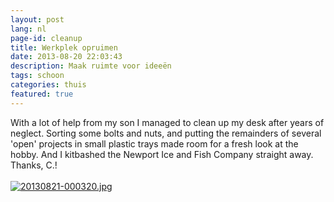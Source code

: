 ```yaml
---
layout: post
lang: nl
page-id: cleanup
title: Werkplek opruimen
date: 2013-08-20 22:03:43
description: Maak ruimte voor ideeën
tags: schoon
categories: thuis
featured: true
---
```


With a lot of help from my son I managed to clean up my desk after years of neglect. Sorting some bolts and nuts, and putting the remainders of several 'open' projects in small plastic trays made room for a fresh look at the hobby.
And I kitbashed the Newport Ice and Fish Company straight away. Thanks, C.!<br /><br /><a href="http://www.ebroerse.nl/blog/wp-content/uploads/2013/08/20130821-000320.jpg"><img src="http://www.ebroerse.nl/blog/wp-content/uploads/2013/08/20130821-000320.jpg" alt="20130821-000320.jpg" class="alignnone size-full" /></a>
